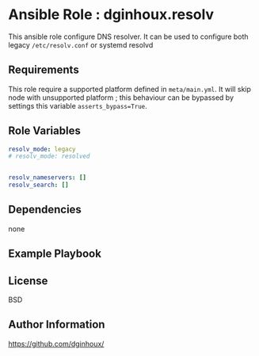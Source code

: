 Ansible Role : dginhoux.resolv
=========

This ansible role configure DNS resolver.
It can be used to configure both legacy `/etc/resolv.conf` or systemd resolvd


Requirements
------------

This role require a supported platform defined in `meta/main.yml`.
It will skip node with unsupported platform ; this behaviour can be bypassed by settings this variable `asserts_bypass=True`.


Role Variables
--------------

```yaml
resolv_mode: legacy
# resolv_mode: resolved


resolv_nameservers: []
resolv_search: []
```


Dependencies
------------

none


Example Playbook
----------------



License
-------

BSD


Author Information
------------------

https://github.com/dginhoux/
